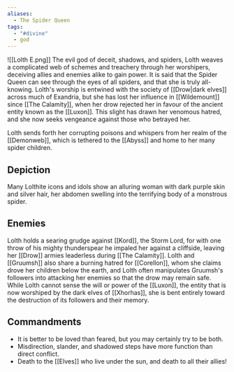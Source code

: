 ```yaml
---
aliases:
  - The Spider Queen
tags:
  - "#divine"
  - god
---
```

![[Lolth E.png]]
The evil god of deceit, shadows, and spiders, Lolth weaves a complicated web of schemes and treachery through her worshipers, deceiving allies and enemies alike to gain power. It is said that the Spider Queen can see through the eyes of all spiders, and that she is truly all-knowing. Lolth's worship is entwined with the society of [[Drow|dark elves]] across much of Exandria, but she has lost her influence in [[Wildemount]] since [[The Calamity]], when her drow rejected her in favour of the ancient entity known as the [[Luxon]]. This slight has drawn her venomous hatred, and she now seeks vengeance against those who betrayed her.

Lolth sends forth her corrupting poisons and whispers from her realm of the [[Demonweb]], which is tethered to the [[Abyss]] and home to her many spider children.
## Depiction
Many Lolthite icons and idols show an alluring woman with dark purple skin and silver hair, her abdomen swelling into the terrifying body of a monstrous spider.
## Enemies
Lolth holds a searing grudge against [[Kord]], the Storm Lord, for with one throw of his mighty thunderspear he impaled her against a cliffside, leaving her [[Drow]] armies leaderless during [[The Calamity]]. Lolth and [[Gruumsh]] also share a burning hatred for [[Corellon]], whom she claims drove her children below the earth, and Lolth often manipulates Gruumsh's followers into attacking her enemies so that the drow may remain safe. While Lolth cannot sense the will or power of the [[Luxon]], the entity that is now worshiped by the dark elves of [[Xhorhas]], she is bent entirely toward the destruction of its followers and their memory.
## Commandments
- It is better to be loved than feared, but you may certainly try to be both.
- Misdirection, slander, and shadowed steps have more function than direct conflict.
- Death to the [[Elves]] who live under the sun, and death to all their allies!